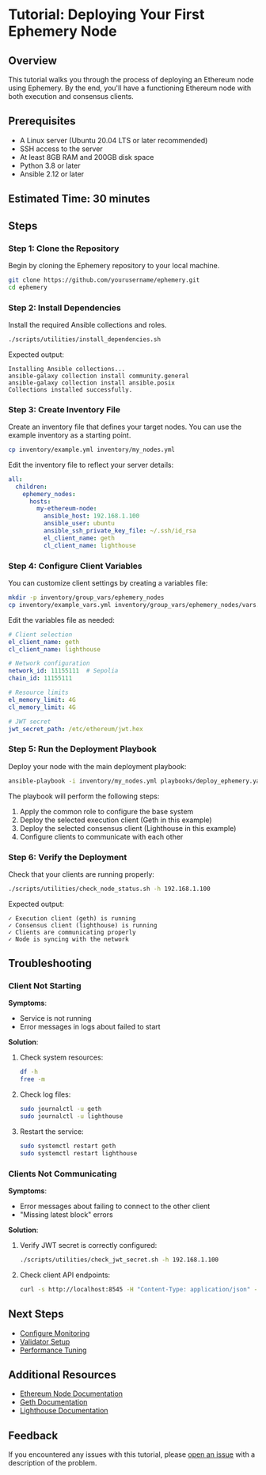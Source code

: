 # Tutorial: Deploying Your First Ephemery Node

## Overview

This tutorial walks you through the process of deploying an Ethereum node using Ephemery. By the end, you'll have a functioning Ethereum node with both execution and consensus clients.

## Prerequisites

- A Linux server (Ubuntu 20.04 LTS or later recommended)
- SSH access to the server
- At least 8GB RAM and 200GB disk space
- Python 3.8 or later
- Ansible 2.12 or later

## Estimated Time: 30 minutes

## Steps

### Step 1: Clone the Repository

Begin by cloning the Ephemery repository to your local machine.

```bash
git clone https://github.com/yourusername/ephemery.git
cd ephemery
```

### Step 2: Install Dependencies

Install the required Ansible collections and roles.

```bash
./scripts/utilities/install_dependencies.sh
```

Expected output:

```
Installing Ansible collections...
ansible-galaxy collection install community.general
ansible-galaxy collection install ansible.posix
Collections installed successfully.
```

### Step 3: Create Inventory File

Create an inventory file that defines your target nodes. You can use the example inventory as a starting point.

```bash
cp inventory/example.yml inventory/my_nodes.yml
```

Edit the inventory file to reflect your server details:

```yaml
all:
  children:
    ephemery_nodes:
      hosts:
        my-ethereum-node:
          ansible_host: 192.168.1.100
          ansible_user: ubuntu
          ansible_ssh_private_key_file: ~/.ssh/id_rsa
          el_client_name: geth
          cl_client_name: lighthouse
```

### Step 4: Configure Client Variables

You can customize client settings by creating a variables file:

```bash
mkdir -p inventory/group_vars/ephemery_nodes
cp inventory/example_vars.yml inventory/group_vars/ephemery_nodes/vars.yml
```

Edit the variables file as needed:

```yaml
# Client selection
el_client_name: geth
cl_client_name: lighthouse

# Network configuration
network_id: 11155111  # Sepolia
chain_id: 11155111

# Resource limits
el_memory_limit: 4G
cl_memory_limit: 4G

# JWT secret
jwt_secret_path: /etc/ethereum/jwt.hex
```

### Step 5: Run the Deployment Playbook

Deploy your node with the main deployment playbook:

```bash
ansible-playbook -i inventory/my_nodes.yml playbooks/deploy_ephemery.yaml
```

The playbook will perform the following steps:
1. Apply the common role to configure the base system
2. Deploy the selected execution client (Geth in this example)
3. Deploy the selected consensus client (Lighthouse in this example)
4. Configure clients to communicate with each other

### Step 6: Verify the Deployment

Check that your clients are running properly:

```bash
./scripts/utilities/check_node_status.sh -h 192.168.1.100
```

Expected output:

```
✓ Execution client (geth) is running
✓ Consensus client (lighthouse) is running
✓ Clients are communicating properly
✓ Node is syncing with the network
```

## Troubleshooting

### Client Not Starting

**Symptoms**:
- Service is not running
- Error messages in logs about failed to start

**Solution**:

1. Check system resources:
   ```bash
   df -h
   free -m
   ```

2. Check log files:
   ```bash
   sudo journalctl -u geth
   sudo journalctl -u lighthouse
   ```

3. Restart the service:
   ```bash
   sudo systemctl restart geth
   sudo systemctl restart lighthouse
   ```

### Clients Not Communicating

**Symptoms**:
- Error messages about failing to connect to the other client
- "Missing latest block" errors

**Solution**:

1. Verify JWT secret is correctly configured:
   ```bash
   ./scripts/utilities/check_jwt_secret.sh -h 192.168.1.100
   ```

2. Check client API endpoints:
   ```bash
   curl -s http://localhost:8545 -H "Content-Type: application/json" --data '{"jsonrpc":"2.0","method":"web3_clientVersion","params":[],"id":1}'
   ```

## Next Steps

- [Configure Monitoring](monitoring_setup.md)
- [Validator Setup](validator_setup.md)
- [Performance Tuning](performance_tuning.md)

## Additional Resources

- [Ethereum Node Documentation](https://ethereum.org/en/developers/docs/nodes-and-clients/)
- [Geth Documentation](https://geth.ethereum.org/docs/)
- [Lighthouse Documentation](https://lighthouse-book.sigmaprime.io/)

## Feedback

If you encountered any issues with this tutorial, please [open an issue](https://github.com/yourusername/ephemery/issues/new) with a description of the problem. 